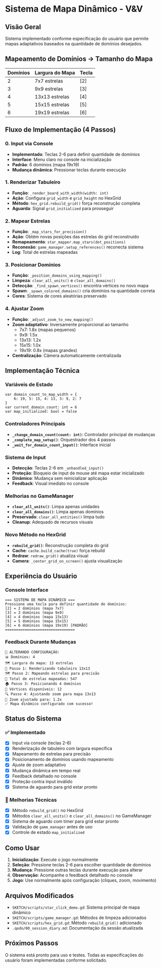 # Sistema de Mapa Dinâmico - V&V

## Visão Geral

Sistema implementado conforme especificação do usuário que permite mapas adaptativos baseados na quantidade de domínios desejados.

## Mapeamento de Domínios → Tamanho do Mapa

| Domínios | Largura do Mapa | Tecla |
|----------|-----------------|-------|
| 2        | 7x7 estrelas   | [2]   |
| 3        | 9x9 estrelas   | [3]   |
| 4        | 13x13 estrelas | [4]   |
| 5        | 15x15 estrelas | [5]   |
| 6        | 19x19 estrelas | [6]   |

## Fluxo de Implementação (4 Passos)

### 0. Input via Console
- **Implementado**: Teclas 2-6 para definir quantidade de domínios
- **Interface**: Menu claro no console na inicialização
- **Padrão**: 6 domínios (mapa 19x19)
- **Mudança dinâmica**: Pressionar teclas durante execução

### 1. Renderizar Tabuleiro
- **Função**: `_render_board_with_width(width: int)`
- **Ação**: Configura `grid_width` e `grid_height` no HexGrid
- **Método**: `hex_grid.rebuild_grid()` força reconstrução completa
- **Aguarda**: Signal `grid_initialized` para prosseguir

### 2. Mapear Estrelas
- **Função**: `_map_stars_for_precision()`
- **Ação**: Obtém novas posições das estrelas do grid reconstruído
- **Remapeamento**: `star_mapper.map_stars(dot_positions)`
- **Reconexão**: `game_manager.setup_references()` reconecta sistema
- **Log**: Total de estrelas mapeadas

### 3. Posicionar Domínios
- **Função**: `_position_domains_using_mapping()`
- **Limpeza**: `clear_all_units()` e `clear_all_domains()`
- **Detecção**: `_find_spawn_vertices()` encontra vértices no novo mapa
- **Spawn**: `_spawn_colored_domains()` cria domínios na quantidade correta
- **Cores**: Sistema de cores aleatórias preservado

### 4. Ajustar Zoom
- **Função**: `_adjust_zoom_to_new_mapping()`
- **Zoom adaptativo**: Inversamente proporcional ao tamanho
  - 7x7: 1.8x (mapas pequenos)
  - 9x9: 1.5x
  - 13x13: 1.2x
  - 15x15: 1.0x
  - 19x19: 0.8x (mapas grandes)
- **Centralização**: Câmera automaticamente centralizada

## Implementação Técnica

### Variáveis de Estado
```gdscript
var domain_count_to_map_width = {
    6: 19, 5: 15, 4: 13, 3: 9, 2: 7
}
var current_domain_count: int = 6
var map_initialized: bool = false
```

### Controladores Principais
- **`_change_domain_count(count: int)`**: Controlador principal de mudanças
- **`_complete_map_setup()`**: Orquestrador dos 4 passos
- **`_wait_for_domain_count_input()`**: Interface inicial

### Sistema de Input
- **Detecção**: Teclas 2-6 em `_unhandled_input()`
- **Proteção**: Bloqueio de input de mouse até mapa estar inicializado
- **Dinâmico**: Mudança sem reinicializar aplicação
- **Feedback**: Visual imediato no console

### Melhorias no GameManager
- **`clear_all_units()`**: Limpa apenas unidades
- **`clear_all_domains()`**: Limpa apenas domínios
- **Preservado**: `clear_all_entities()` limpa tudo
- **Cleanup**: Adequado de recursos visuais

### Novo Método no HexGrid
- **`rebuild_grid()`**: Reconstrução completa do grid
- **Cache**: `cache.build_cache(true)` força rebuild
- **Redraw**: `redraw_grid()` atualiza visual
- **Camera**: `_center_grid_on_screen()` ajusta visualização

## Experiência do Usuário

### Console Interface
```
=== SISTEMA DE MAPA DINÂMICO ===
Pressione uma tecla para definir quantidade de domínios:
[2] = 2 domínios (mapa 7x7)
[3] = 3 domínios (mapa 9x9)
[4] = 4 domínios (mapa 13x13)
[5] = 5 domínios (mapa 15x15)
[6] = 6 domínios (mapa 19x19) [PADRÃO]
================================
```

### Feedback Durante Mudanças
```
🔄 ALTERANDO CONFIGURAÇÃO:
📊 Domínios: 4
🗺️ Largura do mapa: 13 estrelas
🎨 Passo 1: Renderizando tabuleiro 13x13
🗺️ Passo 2: Mapeando estrelas para precisão
📍 Total de estrelas mapeadas: 547
🏠 Passo 3: Posicionando 4 domínios
📍 Vértices disponíveis: 12
🔍 Passo 4: Ajustando zoom para mapa 13x13
🎯 Zoom ajustado para: 1.2x
✅ Mapa dinâmico configurado com sucesso!
```

## Status do Sistema

### ✅ Implementado
- [x] Input via console (teclas 2-6)
- [x] Renderização de tabuleiro com largura específica
- [x] Mapeamento de estrelas para precisão
- [x] Posicionamento de domínios usando mapeamento
- [x] Ajuste de zoom adaptativo
- [x] Mudança dinâmica em tempo real
- [x] Feedback detalhado no console
- [x] Proteção contra input inválido
- [x] Sistema de aguardo para grid estar pronto

### 🔧 Melhorias Técnicas
- [x] Método `rebuild_grid()` no HexGrid
- [x] Métodos `clear_all_units()` e `clear_all_domains()` no GameManager
- [x] Sistema de aguardo com timer para grid estar pronto
- [x] Validação de `game_manager` antes de uso
- [x] Controle de estado `map_initialized`

## Como Usar

1. **Inicialização**: Execute o jogo normalmente
2. **Seleção**: Pressione teclas 2-6 para escolher quantidade de domínios
3. **Mudança**: Pressione outras teclas durante execução para alterar
4. **Observação**: Acompanhe o feedback detalhado no console
5. **Jogo**: Use normalmente após configuração (cliques, zoom, movimento)

## Arquivos Modificados

- `SKETCH/scripts/star_click_demo.gd`: Sistema principal de mapa dinâmico
- `SKETCH/scripts/game_manager.gd`: Métodos de limpeza adicionados
- `SKETCH/scripts/hex_grid.gd`: Método `rebuild_grid()` adicionado
- `.qodo/00_session_diary.md`: Documentação da sessão atualizada

## Próximos Passos

O sistema está pronto para uso e testes. Todas as especificações do usuário foram implementadas conforme solicitado.